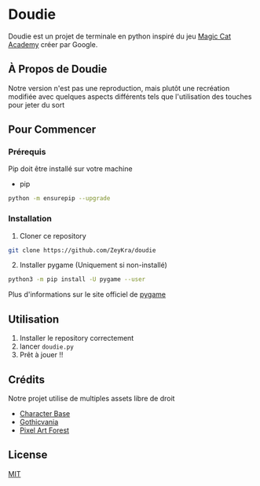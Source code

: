 # Doudie

Doudie est un projet de terminale en python inspiré du jeu [Magic Cat Academy](https://sites.google.com/site/populardoodlegames/magic-cat-academy) créer par Google. 

## À Propos de Doudie

Notre version n'est pas une reproduction, mais plutôt une recréation modifiée avec quelques aspects différents tels que l'utilisation des touches pour jeter du sort 

## Pour  Commencer

### Prérequis

Pip doit être installé sur votre machine
* pip
```sh
python -m ensurepip --upgrade
```

### Installation

1. Cloner ce repository
```sh
git clone https://github.com/ZeyKra/doudie
```
2. Installer pygame (Uniquement si non-installé)
```sh
python3 -m pip install -U pygame --user
```
Plus d'informations sur le site officiel de [pygame](https://www.pygame.org/wiki/GettingStarted)


## Utilisation

1. Installer le repository correctement
2. lancer `doudie.py`
3. Prêt à jouer !!

## Crédits

Notre projet utilise de multiples assets libre de droit

* [Character Base](https://seliel-the-shaper.itch.io/character-base)
* [Gothicvania](https://ansimuz.itch.io/gothicvania-patreon-collection)
* [Pixel Art Forest](https://edermunizz.itch.io/free-pixel-art-forest)




## License

[MIT](https://choosealicense.com/licenses/mit/)
